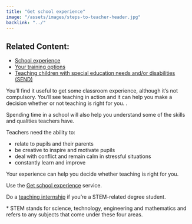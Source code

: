 ```yaml
---
title: "Get school experience"
image: "/assets/images/steps-to-teacher-header.jpg"
backlink: "../"
---
```


 <div class="content__right">
  <div class="link-block link-block--related">
    <h2 class="link-block__header">Related Content:</h2>
    <ul class="link-block__list">
      <li><span><a href="school-experience">School experience</a></span></li>
      <li><span><a href="ways-to-train">Your training options</a></span></li>
      <li><span><a href="choose-a-course-with-a-send-specialism">Teaching children with special education needs and/or disabilities (SEND)</a></span></li>
    </ul>
  </div>
</div>

<div class="content__left">
  
  <p class="content-alert">
      You’ll find it useful to get some classroom experience, although it’s not compulsory. You’ll see teaching in action and it can help you make a decision whether or not teaching is right for you. <!--get a taste of school life-->.</p>
      
   <p>Spending time in a school will also help you understand some of the skills and qualities teachers have.</p>
      
  <p>Teachers need the ability to:</p>
    <ul>
      <li><span>relate to pupils and their parents</span></li>
      <li><span>be creative to inspire and motivate pupils</span></li>
      <li><span>deal with conflict and remain calm in stressful situations</span></li>
      <li><span>constantly learn and improve</span></li>
    </ul>
    <p>
      Your experience can help you decide whether teaching is right for you.
    </p>
    <p>
      Use the <a href="https://schoolexperience.education.gov.uk" target="_blank">Get school experience</a> service.
    </p>
    <p>
      Do a <a href="https://www.gov.uk/guidance/paid-internships-for-teaching" target="_blank">teaching internship</a> if you’re a STEM-related degree student.
    </p>
    <p>
      * STEM stands for science, technology, engineering and mathematics and refers to any subjects that come under these four areas.
    </p>
    
   </div>
    
